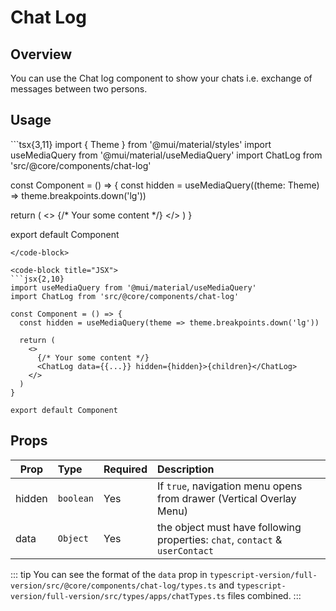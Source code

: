 # Chat Log

## Overview

You can use the Chat log component to show your chats i.e. exchange of messages between two persons.

## Usage

<code-group>
<code-block title="TSX" active>
```tsx{3,11}
import { Theme } from '@mui/material/styles'
import useMediaQuery from '@mui/material/useMediaQuery'
import ChatLog from 'src/@core/components/chat-log'

const Component = () => {
  const hidden = useMediaQuery((theme: Theme) => theme.breakpoints.down('lg'))
  
  return (
    <>
      {/* Your some content */}
      <ChatLog data={{...}} hidden={hidden}>{children}</ChatLog>
    </>
  )
}

export default Component
```
</code-block>

<code-block title="JSX">
```jsx{2,10}
import useMediaQuery from '@mui/material/useMediaQuery'
import ChatLog from 'src/@core/components/chat-log'

const Component = () => {
  const hidden = useMediaQuery(theme => theme.breakpoints.down('lg'))
  
  return (
    <>
      {/* Your some content */}
      <ChatLog data={{...}} hidden={hidden}>{children}</ChatLog>
    </>
  )
}

export default Component
```
</code-block>
</code-group>

## Props

| Prop   |   Type    | Required | Description                                                                  |
| ------ | :-------- | :------- | :--------------------------------------------------------------------------- |
| hidden | `boolean` |      Yes | If `true`, navigation menu opens from drawer (Vertical Overlay Menu)         |
| data   | `Object`  |      Yes | the object must have following properties: `chat`, `contact` & `userContact` |

::: tip
You can see the format of the `data` prop in `typescript-version/full-version/src/@core/components/chat-log/types.ts` and `typescript-version/full-version/src/types/apps/chatTypes.ts` files combined.
:::
